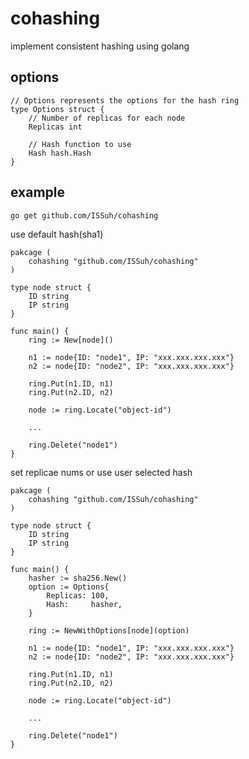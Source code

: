 # cohashing

implement consistent hashing using golang

## options

```golang
// Options represents the options for the hash ring
type Options struct {
	// Number of replicas for each node
	Replicas int

	// Hash function to use
	Hash hash.Hash
}
```

## example

```bash
go get github.com/ISSuh/cohashing
```

use default hash(sha1)

```golang
pakcage (
    cohashing "github.com/ISSuh/cohashing"
)

type node struct {
    ID string
    IP string
}

func main() {
	ring := New[node]()

	n1 := node{ID: "node1", IP: "xxx.xxx.xxx.xxx"}
	n2 := node{ID: "node2", IP: "xxx.xxx.xxx.xxx"}

	ring.Put(n1.ID, n1)
	ring.Put(n2.ID, n2)

	node := ring.Locate("object-id")

    ...

    ring.Delete("node1")
}
```

set replicae nums or use user selected hash

```golang
pakcage (
    cohashing "github.com/ISSuh/cohashing"
)

type node struct {
    ID string
    IP string
}

func main() {
	hasher := sha256.New()
	option := Options{
		Replicas: 100,
		Hash:     hasher,
	}

	ring := NewWithOptions[node](option)

	n1 := node{ID: "node1", IP: "xxx.xxx.xxx.xxx"}
	n2 := node{ID: "node2", IP: "xxx.xxx.xxx.xxx"}

	ring.Put(n1.ID, n1)
	ring.Put(n2.ID, n2)

	node := ring.Locate("object-id")

    ...

    ring.Delete("node1")
}
```